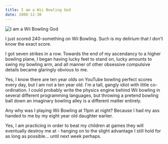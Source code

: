 ```yaml
---
title: I am a Wii Bowling God
date: 2008-12-30
---
```


![I am a Wii Bowling God](https://source.unsplash.com/y7GlIdTUOvo/1600x900)

I just scored 240-something on Wii Bowling. Such is my delirium that I don't know the exact score.

I got seven strikes in a row. Towards the end of my ascendancy to a higher bowling plane, I began having lucky feet to stand on, lucky amounts to swing my bowling arm, and all manner of other obsessive compulsive details became glaringly obvious to me.

Yes, I know there are ten year olds on YouTube bowling perfect scores every day, but I am not a ten year old. I'm a tall, gangly idiot with little co-ordination. I could probably write the physics engine behind Wii bowling in several different programming languages, but throwing a pretend bowling ball down an imaginary bowling alley is a different matter entirely.

Any why was I playing Wii Bowling at 11pm at night? Because I had my ass handed to me by my eight year old daughter earlier.

Yes, I am practicing in order to beat my children at games they will eventually destroy me at - hanging on to the slight advantage I still hold for as long as possible... until next week perhaps.